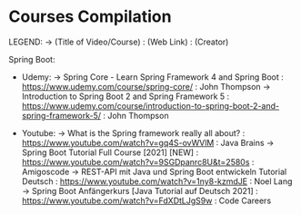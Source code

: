 # Courses Compilation

LEGEND: -> (Title of Video/Course) : (Web Link) : (Creator)

Spring Boot:

- Udemy:
  -> Spring Core - Learn Spring Framework 4 and Spring Boot : https://www.udemy.com/course/spring-core/ : John Thompson
  -> Introduction to Spring Boot 2 and Spring Framework 5 : https://www.udemy.com/course/introduction-to-spring-boot-2-and-spring-framework-5/ : John Thompson
  
- Youtube:
  -> What is the Spring framework really all about? : https://www.youtube.com/watch?v=gq4S-ovWVlM : Java Brains
  -> Spring Boot Tutorial Full Course [2021] [NEW] : https://www.youtube.com/watch?v=9SGDpanrc8U&t=2580s : Amigoscode
  -> REST-API mit Java und Spring Boot entwickeln Tutorial Deutsch  : https://www.youtube.com/watch?v=1ny8-kzmdJE : Noel Lang
  -> Spring Boot Anfängerkurs [Java Tutorial auf Deutsch 2021] : https://www.youtube.com/watch?v=FdXDtLJgS9w : Code Careers
